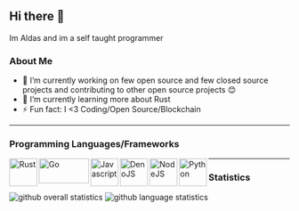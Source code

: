## Hi there 👋
Im Aldas and im a self taught programmer 

### About Me
- 🔭 I’m currently working on few open source and few closed source projects and contributing to other open source projects 😊
- 🌱 I’m currently learning more about Rust
- ⚡ Fun fact: I <3 Coding/Open Source/Blockchain
---

### Programming Languages/Frameworks
<img align="left" alt="Rust" width="50px" height="50px" src="https://raw.githubusercontent.com/faith/faith/master/images/rust.png" />
<img align="left" alt="Go" width="90px" height="45px" src="https://raw.githubusercontent.com/faith/faith/master/images/go.png" />
<img align="left" alt="Javascript" width="50px" height="50px" src="https://raw.githubusercontent.com/faith/faith/master/images/javascript.png" />
<img align="left" alt="DenoJS" width="50px" height="50px" src="https://raw.githubusercontent.com/faith/faith/master/images/denojs.svg" />
<img align="left" alt="NodeJS" width="50px" height="50px" src="https://raw.githubusercontent.com/faith/faith/master/images/nodejs.svg" />
<img align="left" alt="Python" width="50px" height="50px" src="https://raw.githubusercontent.com/faith/faith/master/images/python.png" />

---

### Statistics
![github overall statistics](https://github-readme-stats.vercel.app/api?username=4ldas&show_icons=true&theme=tokyonight)
![github language statistics](https://github-readme-stats.vercel.app/api/top-langs/?username=4ldas&show_icons=true&layout=compact&theme=tokyonight)
